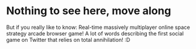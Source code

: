 # Nothing to see here, move along
But if you really like to know: 
Real-time massively multiplayer online space strategy arcade browser game! 
A lot of words describing the first social game on Twitter that relies on total annihilation! :D
